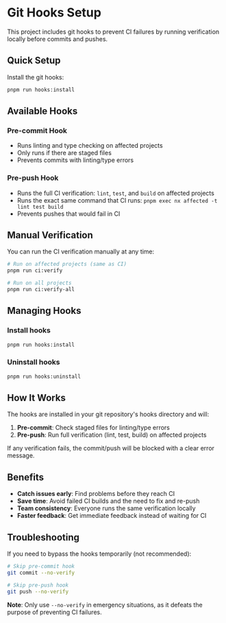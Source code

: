 # Git Hooks Setup

This project includes git hooks to prevent CI failures by running verification locally before commits and pushes.

## Quick Setup

Install the git hooks:

```bash
pnpm run hooks:install
```

## Available Hooks

### Pre-commit Hook
- Runs linting and type checking on affected projects
- Only runs if there are staged files
- Prevents commits with linting/type errors

### Pre-push Hook
- Runs the full CI verification: `lint`, `test`, and `build` on affected projects
- Runs the exact same command that CI runs: `pnpm exec nx affected -t lint test build`
- Prevents pushes that would fail in CI

## Manual Verification

You can run the CI verification manually at any time:

```bash
# Run on affected projects (same as CI)
pnpm run ci:verify

# Run on all projects
pnpm run ci:verify-all
```

## Managing Hooks

### Install hooks
```bash
pnpm run hooks:install
```

### Uninstall hooks
```bash
pnpm run hooks:uninstall
```

## How It Works

The hooks are installed in your git repository's hooks directory and will:

1. **Pre-commit**: Check staged files for linting/type errors
2. **Pre-push**: Run full verification (lint, test, build) on affected projects

If any verification fails, the commit/push will be blocked with a clear error message.

## Benefits

- **Catch issues early**: Find problems before they reach CI
- **Save time**: Avoid failed CI builds and the need to fix and re-push
- **Team consistency**: Everyone runs the same verification locally
- **Faster feedback**: Get immediate feedback instead of waiting for CI

## Troubleshooting

If you need to bypass the hooks temporarily (not recommended):

```bash
# Skip pre-commit hook
git commit --no-verify

# Skip pre-push hook  
git push --no-verify
```

**Note**: Only use `--no-verify` in emergency situations, as it defeats the purpose of preventing CI failures. 